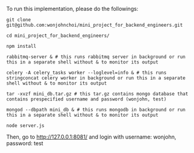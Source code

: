 To run this implementation, please do the followings:

    git clone git@github.com:wonjohnchoi/mini_project_for_backend_engineers.git

    cd mini_project_for_backend_engineers/

    npm install

    rabbitmq-server & # this runs rabbitmq server in background or run this in a separate shell without & to monitor its output

    celery -A celery_tasks worker --loglevel=info & # this runs stringconcat celery worker in background or run this in a separate shell without & to monitor its output

    tar -xvzf mini_db.tar.gz # this tar.gz contains mongo database that contains prespecified username and password (wonjohn, test)

    mongod --dbpath mini_db & # this runs mongodb in background or run this in a separate shell without & to monitor its output

    node server.js

Then, go to http://127.0.0.1:8081/ and login with username: wonjohn, password: test

